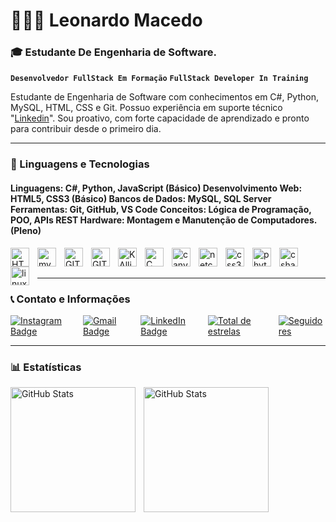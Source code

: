 #  👨🏽‍💻 Leonardo Macedo
 
### 🎓 Estudante De Engenharia de Software. 


**`Desenvolvedor FullStack Em Formação`**
**`FullStack Developer In Training`**

Estudante de Engenharia de Software com conhecimentos em C#, Python, MySQL, HTML, CSS e Git. Possuo experiência em suporte técnico "[Linkedin](www.linkedin.com/in/ljml2006)". Sou proativo, com forte capacidade de aprendizado e pronto para contribuir desde o primeiro dia.

---

### 🤖 Linguagens e Tecnologias 

#### Linguagens: C#, Python, JavaScript (Básico) Desenvolvimento Web: HTML5, CSS3 (Básico) Bancos de Dados: MySQL, SQL Server Ferramentas: Git, GitHub, VS Code Conceitos: Lógica de Programação, POO, APIs REST Hardware: Montagem e Manutenção de Computadores. (Pleno)


<img
    align="left" 
    alt="HTML" 
    title="HTML"
    width="30px" 
    style="padding-right: 10px;" 
    src= "https://cdn.jsdelivr.net/gh/devicons/devicon@latest/icons/html5/html5-original.svg" 
/>

<img
align="left" 
    alt="mysql" 
    title="mysql"
    width="30px" 
    style="padding-right: 10px;" 
    src="https://cdn.jsdelivr.net/gh/devicons/devicon@latest/icons/mysql/mysql-plain-wordmark.svg" 
/>

<img
align="left" 
    alt="GIT" 
    title="GIT"
    width="30px" 
    style="padding-right: 10px;" 
    src="https://cdn.jsdelivr.net/gh/devicons/devicon@latest/icons/git/git-original-wordmark.svg"
 />

<img
align="left" 
    alt="GIThub" 
    title="GIThub"
    width="30px" 
    style="padding-right: 10px;" 
    src="https://cdn.jsdelivr.net/gh/devicons/devicon@latest/icons/github/github-original-wordmark.svg" 
/>
          
<img
align="left" 
    alt="KAlli" 
    title="KAlli"
    width="30px" 
    style="padding-right: 10px;" 
    src="https://cdn.jsdelivr.net/gh/devicons/devicon@latest/icons/kalilinux/kalilinux-original.svg" 
/>

<img
align="left" 
    alt="C" 
    title="C"
    width="30px" 
    style="padding-right: 10px;"         
    src="https://cdn.jsdelivr.net/gh/devicons/devicon@latest/icons/c/c-original.svg" 
/>

 <img
align="left" 
    alt="canva" 
    title="canva"
    width="30px" 
    style="padding-right: 10px;" 
    src="https://cdn.jsdelivr.net/gh/devicons/devicon@latest/icons/canva/canva-original.svg" 
/>
          
<img
align="left" 
    alt="netcore" 
    title="netore"
    width="30px" 
    style="padding-right: 10px;" 
    src="https://cdn.jsdelivr.net/gh/devicons/devicon@latest/icons/dotnetcore/dotnetcore-original.svg" 
/>

<img
align="left" 
    alt="css3" 
    title="css3"
    width="30px" 
    style="padding-right: 10px;" 
    src="https://cdn.jsdelivr.net/gh/devicons/devicon@latest/icons/css3/css3-original.svg"
 />

<img 
align="left" 
    alt="phyton" 
    title="phyton"
    width="30px" 
    style="padding-right: 10px;" 
    src="https://cdn.jsdelivr.net/gh/devicons/devicon@latest/icons/python/python-original.svg" 
/>

<img          
align="left" 
    alt="csharp" 
    title="csharp"
    width="30px" 
    style="padding-right: 10px;" 
    src="https://cdn.jsdelivr.net/gh/devicons/devicon@latest/icons/csharp/csharp-original.svg" 
/>

 <img
 align="left" 
    alt="linux" 
    title="linux"
    width="30px" 
    style="padding-right: 10px;" 
    src="https://cdn.jsdelivr.net/gh/devicons/devicon@latest/icons/linux/linux-original.svg"
 />

<br/>
<br/>

---

### 📞 Contato e Informações 

 <div style="display: flex; gap: 10px;">
    <a href="https://instagram.com/omacedojose2k25">
        <img src="https://img.shields.io/badge/Instagram-FFA500?style=for-the-badge&logo=instagram&logoColor=white" alt="Instagram Badge"/>
</a>
    <a href="mailto:youloiolatube@gmail.com">
        <img src="https://img.shields.io/badge/Gmail-D14836?style=for-the-badge&logo=gmail&logoColor=white" alt="Gmail Badge"/>
</a>
     <a href="https://www.linkedin.com/in/ljml2006">
        <img src="https://img.shields.io/badge/LinkedIn-0077B5?style=for-the-badge&logo=linkedin&logoColor=white" alt="LinkedIn Badge"/>
</a>
 </a> 
    <a href="https://github.com/DevMacedojr?tab=repositories&sort=stargazers">
        <img 
            alt="Total de estrelas" 
            title="Total de estrelas GitHub" 
            src="https://custom-icon-badges.demolab.com/github/stars/DevMacedojr?color=55960c&style=for-the-badge&labelColor=488207&logo=star&label=estrelas"
        />
</a>
    <a href="https://github.com/DevMacedojr?tab=followers">
        <img 
            alt="Seguidores" 
            title="Me siga no GitHub" 
            src="https://custom-icon-badges.demolab.com/github/followers/DevMacedojr?color=236ad3&labelColor=1155ba&style=for-the-badge&logo=github&label=Seguidores&logoColor=white"
        />
 </a>

</div>

---

### 📊 Estatísticas


  <img 
    align="left" 
    alt="GitHub Stats" 
    height="200" 
    style="padding-right: 10px;" 
    src="https://github-readme-stats.vercel.app/api?username=DevMacedojr&show_icons=true&theme=transparent&include_all_commits=true&locale=pt-br" 
  />

<img 
      align="left" 
      alt="GitHub Stats" 
      height="200" 
      style= "padding-right: 10px;"
      src="https://github-readme-stats.vercel.app/api/top-langs/?username=larissakich&theme=transparent&layout=compact&custom_title=Tecnologias&langs_count=9" 
  />





          











